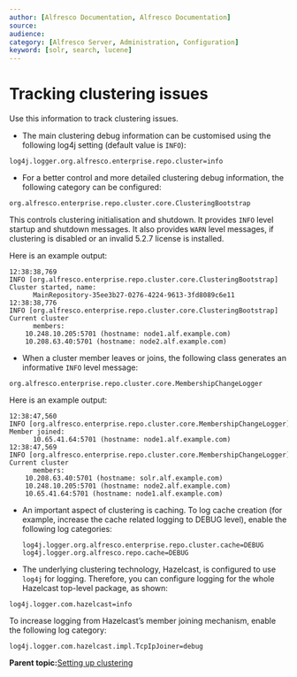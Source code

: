 ```yaml
---
author: [Alfresco Documentation, Alfresco Documentation]
source: 
audience: 
category: [Alfresco Server, Administration, Configuration]
keyword: [solr, search, lucene]
---
```


# Tracking clustering issues

Use this information to track clustering issues.

-   The main clustering debug information can be customised using the following log4j setting \(default value is `INFO`\):  

```
log4j.logger.org.alfresco.enterprise.repo.cluster=info
```

-   For a better control and more detailed clustering debug information, the following category can be configured:  

```
org.alfresco.enterprise.repo.cluster.core.ClusteringBootstrap
```

This controls clustering initialisation and shutdown. It provides `INFO` level startup and shutdown messages. It also provides `WARN` level messages, if clustering is disabled or an invalid 5.2.7 license is installed.

Here is an example output:

```
12:38:38,769 INFO [org.alfresco.enterprise.repo.cluster.core.ClusteringBootstrap] Cluster started, name:
      MainRepository-35ee3b27-0276-4224-9613-3fd8089c6e11
12:38:38,776 INFO [org.alfresco.enterprise.repo.cluster.core.ClusteringBootstrap] Current cluster
      members: 
    10.248.10.205:5701 (hostname: node1.alf.example.com)
    10.208.63.40:5701 (hostname: node2.alf.example.com)    
```

-   When a cluster member leaves or joins, the following class generates an informative `INFO` level message:

```
org.alfresco.enterprise.repo.cluster.core.MembershipChangeLogger  
```

Here is an example output:

```
12:38:47,560 INFO [org.alfresco.enterprise.repo.cluster.core.MembershipChangeLogger] Member joined:
      10.65.41.64:5701 (hostname: node1.alf.example.com)
12:38:47,569 INFO [org.alfresco.enterprise.repo.cluster.core.MembershipChangeLogger] Current cluster
      members:
    10.208.63.40:5701 (hostname: solr.alf.example.com)
    10.248.10.205:5701 (hostname: node2.alf.example.com)
    10.65.41.64:5701 (hostname: node1.alf.example.com)
```

-   An important aspect of clustering is caching. To log cache creation \(for example, increase the cache related logging to DEBUG level\), enable the following log categories:

    ```
    log4j.logger.org.alfresco.enterprise.repo.cluster.cache=DEBUG
    log4j.logger.org.alfresco.repo.cache=DEBUG
    ```


-   The underlying clustering technology, Hazelcast, is configured to use `log4j` for logging. Therefore, you can configure logging for the whole Hazelcast top-level package, as shown:

```
log4j.logger.com.hazelcast=info
```

To increase logging from Hazelcast’s member joining mechanism, enable the following log category:

```
log4j.logger.com.hazelcast.impl.TcpIpJoiner=debug
```

**Parent topic:**[Setting up clustering](../concepts/ha-intro.md)

